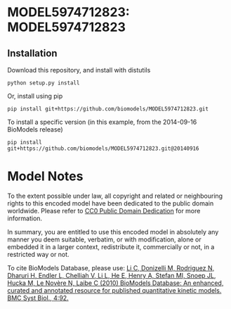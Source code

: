 # MODEL5974712823: MODEL5974712823

## Installation

Download this repository, and install with distutils

`python setup.py install`

Or, install using pip

`pip install git+https://github.com/biomodels/MODEL5974712823.git`

To install a specific version (in this example, from the 2014-09-16 BioModels release)

`pip install git+https://github.com/biomodels/MODEL5974712823.git@20140916`


# Model Notes


To the extent possible under law, all copyright and related or neighbouring
rights to this encoded model have been dedicated to the public domain
worldwide. Please refer to [CC0 Public Domain
Dedication](http://creativecommons.org/publicdomain/zero/1.0/) for more
information.

In summary, you are entitled to use this encoded model in absolutely any
manner you deem suitable, verbatim, or with modification, alone or embedded it
in a larger context, redistribute it, commercially or not, in a restricted way
or not.

  

To cite BioModels Database, please use: [Li C, Donizelli M, Rodriguez N,
Dharuri H, Endler L, Chelliah V, Li L, He E, Henry A, Stefan MI, Snoep JL,
Hucka M, Le Novère N, Laibe C (2010) BioModels Database: An enhanced, curated
and annotated resource for published quantitative kinetic models. BMC Syst
Biol., 4:92.](http://www.ncbi.nlm.nih.gov/pubmed/20587024)


